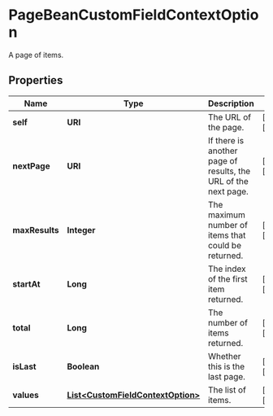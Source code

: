 

# PageBeanCustomFieldContextOption

A page of items.

## Properties

Name | Type | Description | Notes
------------ | ------------- | ------------- | -------------
**self** | **URI** | The URL of the page. |  [optional] [readonly]
**nextPage** | **URI** | If there is another page of results, the URL of the next page. |  [optional] [readonly]
**maxResults** | **Integer** | The maximum number of items that could be returned. |  [optional] [readonly]
**startAt** | **Long** | The index of the first item returned. |  [optional] [readonly]
**total** | **Long** | The number of items returned. |  [optional] [readonly]
**isLast** | **Boolean** | Whether this is the last page. |  [optional] [readonly]
**values** | [**List&lt;CustomFieldContextOption&gt;**](CustomFieldContextOption.md) | The list of items. |  [optional] [readonly]



